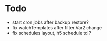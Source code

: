 # Todo
- start cron jobs after backup restore?
- fix watchTemplates after filter.Var2 change
- fix schedules layout, h5 schedule td ?